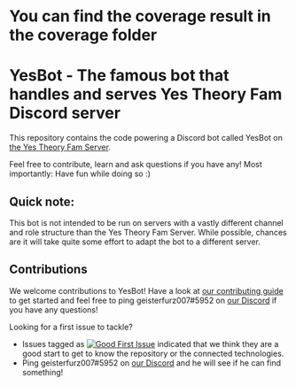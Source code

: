 # You can find the coverage result in the coverage folder


# YesBot - The famous bot that handles and serves Yes Theory Fam Discord server

This repository contains the code powering a Discord bot called YesBot
on [the Yes Theory Fam Server](https://discord.gg/yestheory).

Feel free to contribute, learn and ask questions if you have any! Most importantly: Have fun while doing so :)

## Quick note:

This bot is not intended to be run on servers with a vastly different channel and role structure than the Yes Theory Fam
Server. While possible, chances are it will take quite some effort to adapt the bot to a different server.

## Contributions

We welcome contributions to YesBot! Have a look at [our contributing guide](CONTRIBUTING.md) to get started and feel
free to ping geisterfurz007#5952 on [our Discord](https://discord.gg/yestheory) if you have any questions!

Looking for a first issue to tackle?

- Issues tagged
  as [![Good First Issue](https://img.shields.io/github/issues/Yes-Theory-Fam/yesbot-ts/good%20first%20issue.svg)](https://github.com/Yes-Theory-Fam/yesbot-ts/issues?q=is%3Aopen+is%3Aissue+label%3A%22good+first+issue%22)
  indicated that we think they are a good start to get to know the repository or the connected technologies.
- Ping geisterfurz007#5952 on [our Discord](https://discord.gg/yestheory) and he will see if he can find something!
